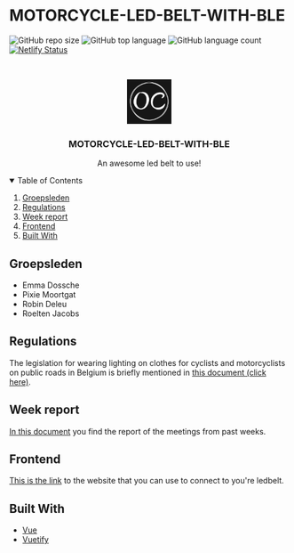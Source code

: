 # MOTORCYCLE-LED-BELT-WITH-BLE

![GitHub repo size](https://img.shields.io/github/repo-size/robindeleu/MOTORCYCLE-LED-BELT-WITH-BLE)
![GitHub top language](https://img.shields.io/github/languages/top/robindeleu/MOTORCYCLE-LED-BELT-WITH-BLE)
![GitHub language count](https://img.shields.io/github/languages/count/robindeleu/MOTORCYCLE-LED-BELT-WITH-BLE)
[![Netlify Status](https://api.netlify.com/api/v1/badges/c2490a46-1ba6-4da8-a90c-76dfa192d067/deploy-status)](https://app.netlify.com/sites/ledbelt/deploys)

<br />
<p align="center">
  <a href="https://github.com/robindeleu/MOTORCYCLE-LED-BELT-WITH-BLE">
    <img src="img/Black and White Circle Personal Logo 2.png" alt="Logo" width="80" height="80">
  </a>

  <h3 align="center">MOTORCYCLE-LED-BELT-WITH-BLE</h3>

  <p align="center">
    An awesome led belt to use!
  </p>
</p>

<details open="open">
  <summary>Table of Contents</summary>
  <ol>
    <li><a href="#Groepsleden">Groepsleden</a></li>
    <li><a href="#Regulations">Regulations</a></li>
    <li><a href="#Week report">Week report</a></li>
    <li><a href="#Frontend">Frontend</a></li>
    <li><a href="#Built With">Built With</a></li>
  </ol>
</details>

## Groepsleden

* Emma Dossche
* Pixie Moortgat
* Robin Deleu
* Roelten Jacobs

## Regulations

The legislation for wearing lighting on clothes for cyclists and motorcyclists on public roads in Belgium is briefly mentioned in [this document (click here)](./Regulations.md).

## Week report

[In this document](./Report.md) you find the report of the meetings from past weeks.

## Frontend

[This is the link](https://ledbelt.netlify.app/) to the website that you can use to connect to you're ledbelt.

## Built With

* [Vue](https://vuejs.org/)
* [Vuetify](https://vuetifyjs.com/en/)
